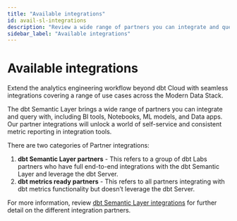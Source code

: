 ```yaml
---
title: "Available integrations"
id: avail-sl-integrations
description: "Review a wide range of partners you can integrate and query with the dbt Semantic Layer."
sidebar_label: "Available integrations"
---
```


# Available integrations

Extend the analytics engineering workflow beyond dbt Cloud with seamless integrations covering a range of use cases across the Modern Data Stack. 

The dbt Semantic Layer brings a wide range of partners you can integrate and query with, including BI tools, Notebooks, ML models, and Data apps.  Our partner integrations will unlock a world of self-service and consistent metric reporting in integration tools. 

There are two categories of Partner integrations: 

1. **dbt Semantic Layer partners** - This refers to a group of dbt Labs partners who have full end-to-end integrations with the dbt Semantic Layer and leverage the dbt Server. 
2. **dbt metrics ready partners** - This refers to all partners integrating with dbt metrics functionality but doesn’t leverage the dbt Server.

 For more information, review [dbt Semantic Layer integrations](https://www.getdbt.com/product/semantic-layer-integrations) for further detail on the different integration partners.

<Lightbox src="/img/docs/dbt-cloud/semantic-layer/sl_architecture.png" title="dbt Semantic Layer architecture" />
